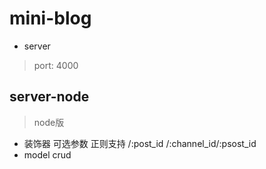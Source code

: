 # mini-blog
* server
> port: 4000

## server-node
> node版
* 装饰器 可选参数 正则支持 /:post_id /:channel_id/:psost_id
* model crud 